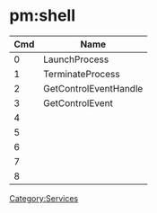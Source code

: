 # pm:shell

| Cmd | Name                  |
| --- | --------------------- |
| 0   | LaunchProcess         |
| 1   | TerminateProcess      |
| 2   | GetControlEventHandle |
| 3   | GetControlEvent       |
| 4   |                       |
| 5   |                       |
| 6   |                       |
| 7   |                       |
| 8   |                       |

[Category:Services](Category:Services "wikilink")
